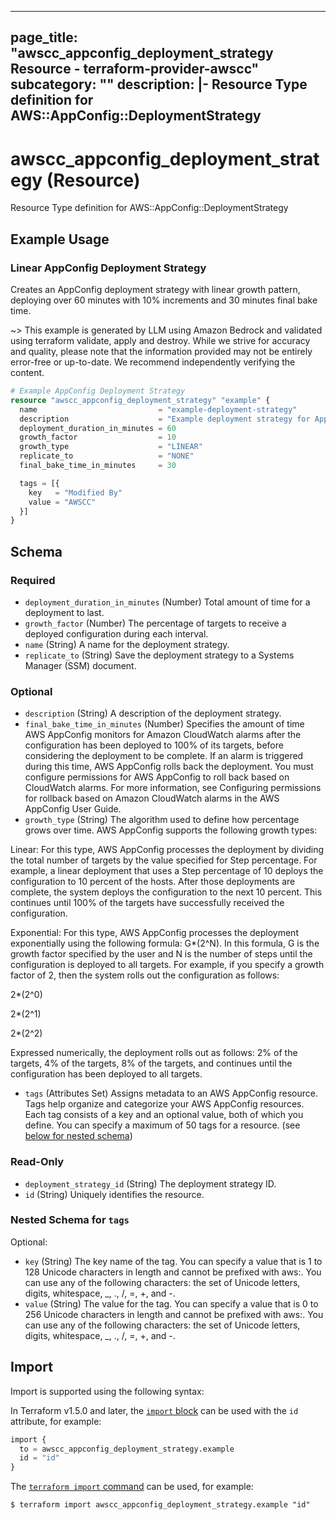 
---
page_title: "awscc_appconfig_deployment_strategy Resource - terraform-provider-awscc"
subcategory: ""
description: |-
  Resource Type definition for AWS::AppConfig::DeploymentStrategy
---

# awscc_appconfig_deployment_strategy (Resource)

Resource Type definition for AWS::AppConfig::DeploymentStrategy

## Example Usage

### Linear AppConfig Deployment Strategy

Creates an AppConfig deployment strategy with linear growth pattern, deploying over 60 minutes with 10% increments and 30 minutes final bake time.

~> This example is generated by LLM using Amazon Bedrock and validated using terraform validate, apply and destroy. While we strive for accuracy and quality, please note that the information provided may not be entirely error-free or up-to-date. We recommend independently verifying the content.

```terraform
# Example AppConfig Deployment Strategy
resource "awscc_appconfig_deployment_strategy" "example" {
  name                           = "example-deployment-strategy"
  description                    = "Example deployment strategy for AppConfig"
  deployment_duration_in_minutes = 60
  growth_factor                  = 10
  growth_type                    = "LINEAR"
  replicate_to                   = "NONE"
  final_bake_time_in_minutes     = 30

  tags = [{
    key   = "Modified By"
    value = "AWSCC"
  }]
}
```

<!-- schema generated by tfplugindocs -->
## Schema

### Required

- `deployment_duration_in_minutes` (Number) Total amount of time for a deployment to last.
- `growth_factor` (Number) The percentage of targets to receive a deployed configuration during each interval.
- `name` (String) A name for the deployment strategy.
- `replicate_to` (String) Save the deployment strategy to a Systems Manager (SSM) document.

### Optional

- `description` (String) A description of the deployment strategy.
- `final_bake_time_in_minutes` (Number) Specifies the amount of time AWS AppConfig monitors for Amazon CloudWatch alarms after the configuration has been deployed to 100% of its targets, before considering the deployment to be complete. If an alarm is triggered during this time, AWS AppConfig rolls back the deployment. You must configure permissions for AWS AppConfig to roll back based on CloudWatch alarms. For more information, see Configuring permissions for rollback based on Amazon CloudWatch alarms in the AWS AppConfig User Guide.
- `growth_type` (String) The algorithm used to define how percentage grows over time. AWS AppConfig supports the following growth types:

Linear: For this type, AWS AppConfig processes the deployment by dividing the total number of targets by the value specified for Step percentage. For example, a linear deployment that uses a Step percentage of 10 deploys the configuration to 10 percent of the hosts. After those deployments are complete, the system deploys the configuration to the next 10 percent. This continues until 100% of the targets have successfully received the configuration.

Exponential: For this type, AWS AppConfig processes the deployment exponentially using the following formula: G*(2^N). In this formula, G is the growth factor specified by the user and N is the number of steps until the configuration is deployed to all targets. For example, if you specify a growth factor of 2, then the system rolls out the configuration as follows:

2*(2^0)

2*(2^1)

2*(2^2)

Expressed numerically, the deployment rolls out as follows: 2% of the targets, 4% of the targets, 8% of the targets, and continues until the configuration has been deployed to all targets.
- `tags` (Attributes Set) Assigns metadata to an AWS AppConfig resource. Tags help organize and categorize your AWS AppConfig resources. Each tag consists of a key and an optional value, both of which you define. You can specify a maximum of 50 tags for a resource. (see [below for nested schema](#nestedatt--tags))

### Read-Only

- `deployment_strategy_id` (String) The deployment strategy ID.
- `id` (String) Uniquely identifies the resource.

<a id="nestedatt--tags"></a>
### Nested Schema for `tags`

Optional:

- `key` (String) The key name of the tag. You can specify a value that is 1 to 128 Unicode characters in length and cannot be prefixed with aws:. You can use any of the following characters: the set of Unicode letters, digits, whitespace, _, ., /, =, +, and -.
- `value` (String) The value for the tag. You can specify a value that is 0 to 256 Unicode characters in length and cannot be prefixed with aws:. You can use any of the following characters: the set of Unicode letters, digits, whitespace, _, ., /, =, +, and -.

## Import

Import is supported using the following syntax:

In Terraform v1.5.0 and later, the [`import` block](https://developer.hashicorp.com/terraform/language/import) can be used with the `id` attribute, for example:

```terraform
import {
  to = awscc_appconfig_deployment_strategy.example
  id = "id"
}
```

The [`terraform import` command](https://developer.hashicorp.com/terraform/cli/commands/import) can be used, for example:

```shell
$ terraform import awscc_appconfig_deployment_strategy.example "id"
```

